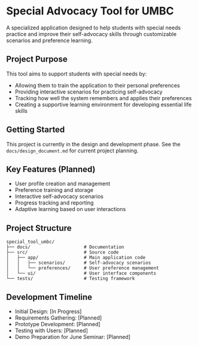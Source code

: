 # Special Advocacy Tool for UMBC

A specialized application designed to help students with special needs practice and improve their self-advocacy skills through customizable scenarios and preference learning.

## Project Purpose

This tool aims to support students with special needs by:
- Allowing them to train the application to their personal preferences
- Providing interactive scenarios for practicing self-advocacy
- Tracking how well the system remembers and applies their preferences
- Creating a supportive learning environment for developing essential life skills

## Getting Started

This project is currently in the design and development phase. See the `docs/design_document.md` for current project planning.

## Key Features (Planned)

- User profile creation and management
- Preference training and storage
- Interactive self-advocacy scenarios
- Progress tracking and reporting
- Adaptive learning based on user interactions

## Project Structure

```
special_tool_umbc/
├── docs/                    # Documentation
├── src/                     # Source code
│   ├── app/                 # Main application code
│   │   ├── scenarios/       # Self-advocacy scenarios
│   │   └── preferences/     # User preference management
│   └── ui/                  # User interface components
└── tests/                   # Testing framework
```

## Development Timeline

- Initial Design: [In Progress]
- Requirements Gathering: [Planned]
- Prototype Development: [Planned]
- Testing with Users: [Planned]
- Demo Preparation for June Seminar: [Planned]